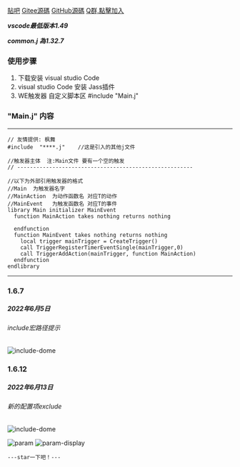 [貼吧](https://tieba.baidu.com/p/6235060595?pid=127236515130&cid=0&red_tag=2862340933#127236515130)
[Gitee源碼](https://gitee.com/naichabaobao/jass)
[GitHub源碼](https://github.com/naichabaobao/jass)
[Q群,點擊加入](https://shang.qq.com/wpa/qunwpa?idkey=56ca07f1d46b310f878eb4ccf4e153697d85aac546385fab0e31b569d3b0a79e)

***vscode最低版本1.49***

***common.j 為1.32.7***

### 使用步骤
1. 下载安装 visual studio  Code
2.  visual studio  Code   安装 Jass插件
3.  WE触发器    自定义脚本区    #include  "Main.j"


### "Main.j"  内容

--------------------------------------------------------

```jass
// 友情提供: 枫舞
#include  "****.j"    //这是引入的其他j文件

//触发器主体  注:Main文件 要有一个空的触发
// -------------------------------------------------------

//以下为外部引用触发器的格式
//Main  为触发器名字
//MainAction  为动作函数名 对应T的动作
//MainEvent   为触发函数名 对应T的事件
library Main initializer MainEvent
  function MainAction takes nothing returns nothing
          
  endfunction
  function MainEvent takes nothing returns nothing
    local trigger mainTrigger = CreateTrigger()
    call TriggerRegisterTimerEventSingle(mainTrigger,0)
    call TriggerAddAction(mainTrigger, function MainAction)
  endfunction
endlibrary
```
--------------------------------------------------------

### 1.6.7
##### 2022年6月5日
###### include宏路径提示
![include-dome](/naichabaobao/jass/raw/master/static/images/include-dome.png)

### 1.6.12
##### 2022年6月13日
###### 新的配置项exclude
![include-dome](/naichabaobao/jass/raw/master/static/images/exclude-dome.png)

![param](/naichabaobao/jass/raw/master/static/images/comment-param.png)
![param-display](/naichabaobao/jass/raw/master/static/images/comment-param-display.png)

```---star一下吧！---```
